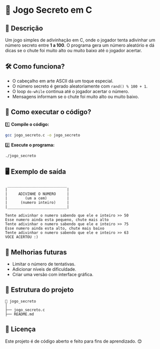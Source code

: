 # 🎯 Jogo Secreto em C

## 📌 Descrição

Um jogo simples de adivinhação em C, onde o jogador tenta adivinhar um número secreto entre **1 a 100**. O programa gera um número aleatório e dá dicas se o chute foi muito alto ou muito baixo até o jogador acertar.

## 🛠️ Como funciona?

- O cabeçalho em arte ASCII dá um toque especial.
- O número secreto é gerado aleatoriamente com `rand() % 100 + 1`.
- O loop `do-while` continua até o jogador acertar o número.
- Mensagens informam se o chute foi muito alto ou muito baixo.

## 🚀 Como executar o código?

1️⃣ **Compile o código:**
```bash
gcc jogo_secreto.c -o jogo_secreto
```

2️⃣ **Execute o programa:**
```bash
./jogo_secreto
```

## 🖥️ Exemplo de saída
```
 ___________________________
|                           |
|     ADIVINHE O NUMERO     |
|        (um a cem)         |
|      (numero inteiro)     |
|___________________________|

Tente adivinhar o numero sabendo que ele e inteiro >> 50
Esse numero ainda esta pequeno, chute mais alto
Tente adivinhar o numero sabendo que ele e inteiro >> 75
Esse numero ainda esta alto, chute mais baixo
Tente adivinhar o numero sabendo que ele e inteiro >> 63
VOCE ACERTOU :)
```

## 🧐 Melhorias futuras
- Limitar o número de tentativas.
- Adicionar níveis de dificuldade.
- Criar uma versão com interface gráfica.

## 📂 Estrutura do projeto
```
📂 jogo_secreto
│
├── jogo_secreto.c
├── README.md
```

## 📜 Licença
Este projeto é de código aberto e feito para fins de aprendizado. 😊

